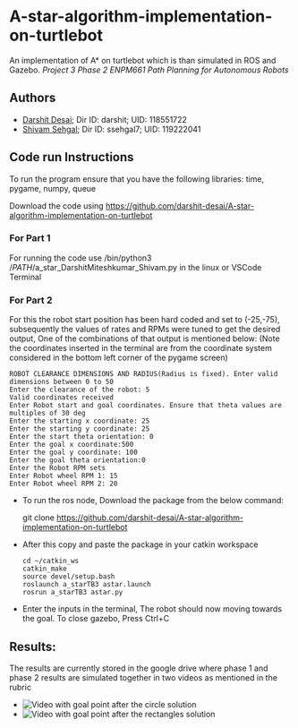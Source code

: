 # A-star-algorithm-implementation-on-turtlebot
An implementation of A* on turtlebot which is than simulated in ROS and Gazebo.
*Project 3 Phase 2 ENPM661 Path Planning for Autonomous Robots*
## Authors
- [Darshit Desai](https://github.com/darshit-desai); Dir ID: darshit; UID: 118551722
- [Shivam Sehgal](https://github.com/shivamsehgal77); Dir ID: ssehgal7; UID: 119222041
## Code run Instructions

To run the program ensure that you have the following libraries: time, pygame, numpy, queue

Download the code using https://github.com/darshit-desai/A-star-algorithm-implementation-on-turtlebot

### For Part 1

For running the code use /bin/python3 /$PATH$/a_star_DarshitMiteshkumar_Shivam.py in the linux or VSCode Terminal

### For Part 2

For this the robot start position has been hard coded and set to (-25,-75), subsequently the values of rates and RPMs were tuned to get the desired output, One of the combinations of that output is mentioned below: (Note the coordinates inserted in the terminal are from the coordinate system considered in the bottom left corner of the pygame screen)

    ROBOT CLEARANCE DIMENSIONS AND RADIUS(Radius is fixed). Enter valid dimensions between 0 to 50
    Enter the clearance of the robot: 5
    Valid coordinates received
    Enter Robot start and goal coordinates. Ensure that theta values are multiples of 30 deg
    Enter the starting x coordinate: 25
    Enter the starting y coordinate: 25
    Enter the start theta orientation: 0
    Enter the goal x coordinate:500
    Enter the goal y coordinate: 100
    Enter the goal theta orientation:0
    Enter the Robot RPM sets
    Enter Robot wheel RPM 1: 15
    Enter Robot wheel RPM 2: 20
    
  * To run the ros node, Download the package from the below command:
 
      git clone https://github.com/darshit-desai/A-star-algorithm-implementation-on-turtlebot
      
  * After this copy and paste the package in your catkin workspace  

        cd ~/catkin_ws
        catkin_make
        source devel/setup.bash
        roslaunch a_starTB3 astar.launch
        rosrun a_starTB3 astar.py

  * Enter the inputs in the terminal, The robot should now moving towards the goal. To close gazebo, Press Ctrl+C

## Results:

The results are currently stored in the google drive where phase 1 and phase 2 results are simulated together in two videos as mentioned in the rubric

  * ![Video with goal point after the circle solution](https://drive.google.com/file/d/1EDF_HijzBKSzLHSFyeexxuSAhnIsqLh-/view?usp=share_link)
  * ![Video with goal point after the rectangles solution](https://drive.google.com/file/d/11D_dVWgj3gcSE6QI9WmnFu7JgLugiG3B/view?usp=share_link)
